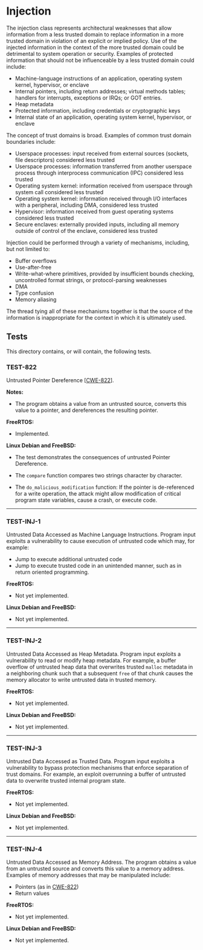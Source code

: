 # Injection #

The injection class represents architectural weaknesses that allow information
from a less trusted domain to replace information in a more trusted domain in
violation of an explicit or implied policy. Use of the injected information in
the context of the more trusted domain could be detrimental to system operation
or security. Examples of protected information that should not be influenceable
by a less trusted domain could include:

- Machine-language instructions of an application, operating system kernel,
  hypervisor, or enclave
- Internal pointers, including return addresses; virtual methods tables;
  handlers for interrupts, exceptions or IRQs; or GOT entries.
- Heap metadata
- Protected information, including credentials or cryptographic keys
- Internal state of an application, operating system kernel, hypervisor, or
  enclave

The concept of trust domains is broad. Examples of common trust domain
boundaries include:

- Userspace processes: input received from external sources (sockets, file
  descriptors) considered less trusted
- Userspace processes: information transferred from another userspace process
  through interprocess communication (IPC) considered less trusted
- Operating system kernel: information received from userspace through system
  call considered less trusted
- Operating system kernel: information received through I/O interfaces with a
  peripheral, including DMA, considered less trusted
- Hypervisor: information received from guest operating systems considered less
  trusted
- Secure enclaves: externally provided inputs, including all memory outside of
  control of the enclave, considered less trusted

Injection could be performed through a variety of mechanisms, including, but
not limited to:

- Buffer overflows
- Use-after-free
- Write-what-where primitives, provided by insufficient bounds checking,
  uncontrolled format strings, or protocol-parsing weaknesses
- DMA
- Type confusion
- Memory aliasing

The thread tying all of these mechanisms together is that the source of the
information is inappropriate for the context in which it is ultimately used.

## Tests ##

This directory contains, or will contain, the following tests.

### TEST-822 ###

Untrusted Pointer Dereference
\[[CWE-822](https://cwe.mitre.org/data/definitions/822.html)\].


**Notes:**
- The program obtains a value from an untrusted source, converts this 
value to a pointer, and dereferences the resulting pointer.

**FreeRTOS:**
- Implemented.

**Linux Debian and FreeBSD:** 
- The test demonstrates the consequences of untrusted Pointer Dereference.

- The `compare` function compares two strings character by character. 
- The `do_malicious_modification` function: 
  If the pointer is de-referenced for a write operation, the attack 
  might allow modification of critical program state variables,
  cause a crash, or execute code.

------------------

### TEST-INJ-1 ###

Untrusted Data Accessed as Machine Language Instructions.  Program input
exploits a vulnerability to cause execution of untrusted code which may, for
example:

- Jump to execute additional untrusted code
- Jump to execute trusted code in an unintended manner, such as in return
  oriented programming.

**FreeRTOS:**
- Not yet implemented.

**Linux Debian and FreeBSD:**
- Not yet implemented.

------------------

### TEST-INJ-2 ###

Untrusted Data Accessed as Heap Metadata.  Program input exploits a
vulnerability to read or modify heap metadata.  For example, a buffer overflow
of untrusted heap data that overwrites trusted `malloc` metadata in a
neighboring chunk such that a subsequent `free` of that chunk causes the memory
allocator to write untrusted data in trusted memory.

**FreeRTOS:**
- Not yet implemented.

**Linux Debian and FreeBSD:**
- Not yet implemented.

------------------

### TEST-INJ-3 ###

Untrusted Data Accessed as Trusted Data.  Program input exploits a
vulnerability to bypass protection mechanisms that enforce separation of trust
domains.  For example, an exploit overrunning a buffer of untrusted data to
overwrite trusted internal program state.

**FreeRTOS:**
- Not yet implemented.

**Linux Debian and FreeBSD:**
- Not yet implemented.

------------------

### TEST-INJ-4 ###

Untrusted Data Accessed as Memory Address.  The program obtains a value from an
untrusted source and converts this value to a memory address.  Examples of
memory addresses that may be manipulated include:

- Pointers (as in [CWE-822](https://cwe.mitre.org/data/definitions/822.html))
- Return values

**FreeRTOS:**
- Not yet implemented.

**Linux Debian and FreeBSD:**
- Not yet implemented.
